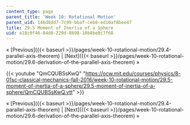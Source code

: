 ```yaml
---
content_type: page
parent_title: 'Week 10: Rotational Motion'
parent_uid: 146d8dd7-7c99-bbaf-ceb8-ed10af8bee47
title: 29.5 Moment of Inertia of a Sphere
uid: a18c0f46-04d0-229d-8698-10b8be0c7f68
---
```


« [Previous]({{< baseurl >}}/pages/week-10-rotational-motion/29.4-parallel-axis-theorem) | [Next]({{< baseurl >}}/pages/week-10-rotational-motion/29.6-derivation-of-the-parallel-axis-theorem) »

{{< youtube "QmCQUBSsKwQ" "https://ocw.mit.edu/courses/physics/8-01sc-classical-mechanics-fall-2016/week-10-rotational-motion/29.5-moment-of-inertia-of-a-sphere/29.5-moment-of-inertia-of-a-sphere/QmCQUBSsKwQ.vtt" >}}

« [Previous]({{< baseurl >}}/pages/week-10-rotational-motion/29.4-parallel-axis-theorem) | [Next]({{< baseurl >}}/pages/week-10-rotational-motion/29.6-derivation-of-the-parallel-axis-theorem) »